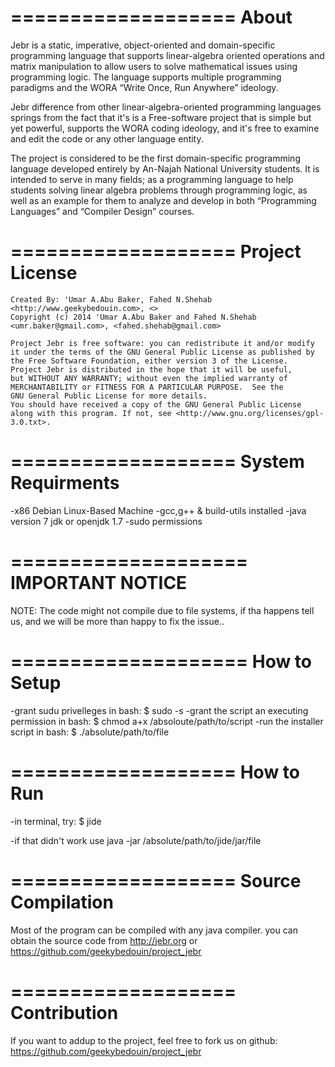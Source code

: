 ===================
       About
===================
Jebr is a static, imperative, object-oriented and domain-specific programming language that supports linear-algebra oriented operations and matrix manipulation to allow users to solve mathematical issues using programming logic. The language supports multiple programming paradigms and the WORA “Write Once, Run Anywhere” ideology.

Jebr difference from other linear-algebra-oriented programming languages springs from the fact that it's is a Free-software project that is simple but yet powerful, supports the WORA coding ideology, and it's free to examine and edit the code or any other language entity.

The project is considered to be the first domain-specific programming language developed entirely by An-Najah National University students. It is intended to serve in many fields; as a programming language to help students solving linear algebra problems through programming logic, as well as an example for them to analyze and develop in both “Programming Languages” and “Compiler Design” courses.

===================
 Project License
===================
    Created By: 'Umar A.Abu Baker, Fahed N.Shehab <http://www.geekybedouin.com>, <>
    Copyright (c) 2014 'Umar A.Abu Baker and Fahed N.Shehab <umr.baker@gmail.com>, <fahed.shehab@gmail.com>

    Project Jebr is free software: you can redistribute it and/or modify
    it under the terms of the GNU General Public License as published by
    the Free Software Foundation, either version 3 of the License.
    Project Jebr is distributed in the hope that it will be useful,
    but WITHOUT ANY WARRANTY; without even the implied warranty of
    MERCHANTABILITY or FITNESS FOR A PARTICULAR PURPOSE.  See the
    GNU General Public License for more details.
    You should have received a copy of the GNU General Public License
    along with this program. If not, see <http://www.gnu.org/licenses/gpl-3.0.txt>.

===================
System Requirments
===================

-x86 Debian Linux-Based Machine
-gcc,g++ & build-utils installed
-java version 7 jdk or openjdk 1.7
-sudo permissions

====================
 IMPORTANT NOTICE
====================
NOTE: The code might not compile due to file systems, if tha happens tell us, and we will be more than happy to fix the issue..


====================
   How to Setup
====================
-grant sudu privelleges 
		in bash: $ sudo -s
-grant the script an executing permission
		in bash: $ chmod a+x /absoloute/path/to/script
-run the installer script
		in bash: $ ./absolute/path/to/file

===================
    How to Run
===================
-in terminal, try: $ jide

-if that didn't work use java -jar /absolute/path/to/jide/jar/file

===================
Source Compilation
===================
 Most of the program can be compiled with any java compiler.
you can obtain the source code from http://jebr.org
or https://github.com/geekybedouin/project_jebr

===================
   Contribution
===================
If you want to addup to the project, feel free to fork us on github:
https://github.com/geekybedouin/project_jebr 










